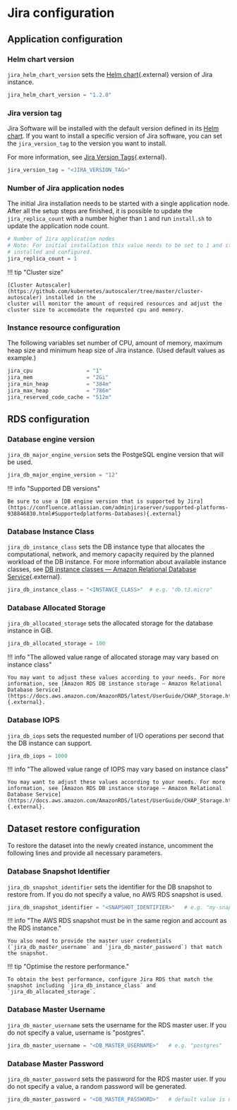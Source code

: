 # Jira configuration

## Application configuration

### Helm chart version

`jira_helm_chart_version` sets the [Helm chart](https://github.com/atlassian/data-center-helm-charts){.external} version of Jira instance.

```terraform
jira_helm_chart_version = "1.2.0"
```

### Jira version tag

Jira Software will be installed with the default version defined in its [Helm chart](https://github.com/atlassian/data-center-helm-charts/blob/7e7897dda093b174ce66b4294b0783663a4eddaf/src/main/charts/jira/Chart.yaml#L6). If you want to install a specific version of Jira software, you can set the `jira_version_tag` to the version you want to install.

For more information, see [Jira Version Tags](https://hub.docker.com/r/atlassian/jira-software/tags){.external}.

```terraform
jira_version_tag = "<JIRA_VERSION_TAG>"
```

### Number of Jira application nodes

The initial Jira installation needs to be started with a single application node. After all the setup steps
are finished, it is possible to update the `jira_replica_count` with a number higher than `1` and run `install.sh` to update
the application node count.

```terraform
# Number of Jira application nodes
# Note: For initial installation this value needs to be set to 1 and it can be changed only after Jira is fully
# installed and configured.
jira_replica_count = 1
```

!!! tip "Cluster size"

    [Cluster Autoscaler](https://github.com/kubernetes/autoscaler/tree/master/cluster-autoscaler) installed in the 
    cluster will monitor the amount of required resources and adjust the cluster size to accomodate the requested cpu and memory.

### Instance resource configuration

The following variables set number of CPU, amount of memory, maximum heap size and minimum heap size of Jira instance. (Used default values as example.)

```terraform
jira_cpu                 = "1"
jira_mem                 = "2Gi"
jira_min_heap            = "384m"
jira_max_heap            = "786m"
jira_reserved_code_cache = "512m"
```

## RDS configuration

### Database engine version

`jira_db_major_engine_version` sets the PostgeSQL engine version that will be used.

```terraform
jira_db_major_engine_version = "12" 
```

!!! info "Supported DB versions"

    Be sure to use a [DB engine version that is supported by Jira](https://confluence.atlassian.com/adminjiraserver/supported-platforms-938846830.html#Supportedplatforms-Databases){.external} 

### Database Instance Class

`jira_db_instance_class` sets the DB instance type that allocates the computational, network, and memory capacity required by the planned workload of the DB instance. For more information about available instance classes, see [DB instance classes — Amazon Relational Database Service](https://docs.aws.amazon.com/AmazonRDS/latest/UserGuide/Concepts.DBInstanceClass.html){.external}.

```terraform
jira_db_instance_class = "<INSTANCE_CLASS>"  # e.g. "db.t3.micro"
```

### Database Allocated Storage

`jira_db_allocated_storage` sets the allocated storage for the database instance in GiB.

```terraform
jira_db_allocated_storage = 100 
```

!!! info "The allowed value range of allocated storage may vary based on instance class"

    You may want to adjust these values according to your needs. For more information, see [Amazon RDS DB instance storage — Amazon Relational Database Service](https://docs.aws.amazon.com/AmazonRDS/latest/UserGuide/CHAP_Storage.html){.external}.

### Database IOPS

`jira_db_iops` sets the requested number of I/O operations per second that the DB instance can support.

```terraform
jira_db_iops = 1000
```

!!! info "The allowed value range of IOPS may vary based on instance class"

    You may want to adjust these values according to your needs. For more information, see [Amazon RDS DB instance storage — Amazon Relational Database Service](https://docs.aws.amazon.com/AmazonRDS/latest/UserGuide/CHAP_Storage.html){.external}.

## Dataset restore configuration
To restore the dataset into the newly created instance, uncomment the following lines and provide all necessary parameters. 

### Database Snapshot Identifier

`jira_db_snapshot_identifier` sets the identifier for the DB snapshot to restore from. If you do not specify a value, no AWS RDS snapshot is used.

```terraform
jira_db_snapshot_identifier = "<SNAPSHOT_IDENTIFIER>"   # e.g. "my-snapshot"
```

!!! info "The AWS RDS snapshot must be in the same region and account as the RDS instance."
    
    You also need to provide the master user credentials (`jira_db_master_username` and `jira_db_master_password`) that match the snapshot.

!!! tip "Optimise the restore performance."
    
    To obtain the best performance, configure Jira RDS that match the snapshot including `jira_db_instance_class` and `jira_db_allocated_storage`.

### Database Master Username

`jira_db_master_username` sets the username for the RDS master user. If you do not specify a value, username is "postgres".

```terraform
jira_db_master_username = "<DB_MASTER_USERNAME>"   # e.g. "postgres"
```

### Database Master Password

`jira_db_master_password` sets the password for the RDS master user. If you do not specify a value, a random password will be generated.

```terraform
jira_db_master_password = "<DB_MASTER_PASSWORD>"   # default value is null
```

